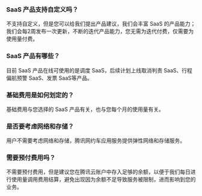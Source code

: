 ### SaaS 产品支持自定义吗？
不支持自定义，但是您可以给我们提出产品建议，我们会丰富 SaaS 的产品能力；我们会每2周发布一次更新，不断的迭代产品能力，您无需为迭代付费，仅需要为使用量付费。

### SaaS 产品有哪些？
目前 SaaS 产品在线可使用的是调度 SaaS，后续计划上线取消判责 SaaS、行程偏航预警 SaaS、发票 SaaS等产品。

### 基础费用是如何划定的？
基础费用与您选择的 SaaS 产品有关，也与您每个月的使用量有关。

### 是否要考虑网络和存储？
用户不需要考虑网络和存储，腾讯网约车应用服务提供弹性网络和存储服务。

### 需要预付费用吗？
不需要预付费用，但是建议您在腾讯云账户中存入足够的余额，以便于我们每日进行使用量调用费用结算，避免出现因为余额不足导致服务被限制，进而影响到您的业务。
